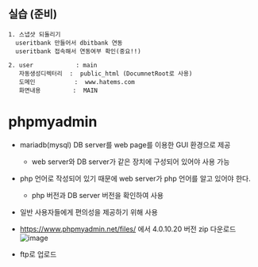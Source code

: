 ## 실습 (준비)
```
1. 스냅샷 되돌리기
  useritbank 만들어서 dbitbank 연동
  useritbank 접속해서 연동여부 확인(중요!!)
  
2. user            : main
   자동생성디렉터리  :  public_html (DocumnetRoot로 사용)
   도메인           :  www.hatems.com
   화면내용         :  MAIN 
```

# phpmyadmin
- mariadb(mysql) DB server를 web page를 이용한 GUI 환경으로 제공
  - web server와 DB server가 같은 장치에 구성되어 있어야 사용 가능
- php 언어로 작성되어 있기 때문에 web server가 php 언어를 알고 있어야 한다.
  - php 버전과 DB server 버전을 확인하여 사용
- 일반 사용자들에게 편의성을 제공하기 위해 사용
- https://www.phpmyadmin.net/files/ 에서 4.0.10.20 버전 zip 다운로드
  ![image](https://user-images.githubusercontent.com/79209568/120170623-1d47c080-c23c-11eb-985b-364b523f9886.png)

- ftp로 업로드
